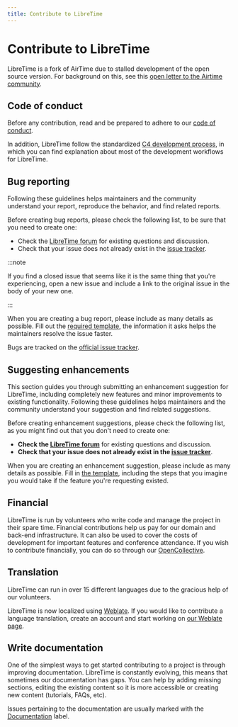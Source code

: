 ```yaml
---
title: Contribute to LibreTime
---
```


# Contribute to LibreTime

LibreTime is a fork of AirTime due to stalled development of the open source version. For background on this, see this [open letter to the Airtime community](https://gist.github.com/hairmare/8c03b69c9accc90cfe31fd7e77c3b07d).

## Code of conduct

Before any contribution, read and be prepared to adhere to our
[code of conduct](https://github.com/libretime/code-of-conduct/blob/main/code_of_conduct.md).

In addition, LibreTime follow the standardized
[C4 development process](https://rfc.zeromq.org/spec:42/c4/), in which you can
find explanation about most of the development workflows for LibreTime.

## Bug reporting

Following these guidelines helps maintainers and the community understand your
report, reproduce the behavior, and find related reports.

Before creating bug reports, please check the following list, to be sure that
you need to create one:

- Check the [LibreTime forum](https://discourse.libretime.org/) for existing
  questions and discussion.
- Check that your issue does not already exist in the
  [issue tracker](https://github.com/libretime/libretime/issues?q=is%3aissue+label%3abug).

:::note

If you find a closed issue that seems like it is the same thing that you're experiencing, open a new issue and include a link to the original issue in the body of your new one.

:::

When you are creating a bug report, please include as many details as possible.
Fill out the [required template](https://github.com/libretime/libretime/issues/new?labels=bug&template=bug_report.md),
the information it asks helps the maintainers resolve the issue faster.

Bugs are tracked on the [official issue tracker](https://github.com/libretime/libretime/issues).

## Suggesting enhancements

This section guides you through submitting an enhancement suggestion for
LibreTime, including completely new features and minor improvements to existing
functionality. Following these guidelines helps maintainers and the community
understand your suggestion and find related suggestions.

Before creating enhancement suggestions, please check the following list, as you
might find out that you don't need to create one:

- **Check the [LibreTime forum](https://discourse.libretime.org/)** for existing
  questions and discussion.
- **Check that your issue does not already exist in the
  [issue tracker](https://github.com/libretime/libretime/issues?q=is%3aissue+label%3afeature-request)**.

When you are creating an enhancement suggestion, please include as many details
as possible. Fill in [the template](https://github.com/libretime/libretime/issues/new?labels=feature-request&template=feature_request.md),
including the steps that you imagine you would take if the feature you're
requesting existed.

## Financial

LibreTime is run by volunteers who write code and manage the project in their
spare time. Financial contributions help us pay for our domain and back-end
infrastructure. It can also be used to cover the costs of development for
important features and conference attendance. If you wish to contribute
financially, you can do so through our
[OpenCollective](https://opencollective.com/libretime).

## Translation

LibreTime can run in over 15 different languages due to the gracious help of our volunteers.

LibreTime is now localized using [Weblate](https://weblate.org/en/). If you would like to contribute a language translation, create an account and start working on [our Weblate page](https://hosted.weblate.org/projects/libretime/).

## Write documentation

One of the simplest ways to get started contributing to a project is through
improving documentation. LibreTime is constantly evolving, this means that
sometimes our documentation has gaps. You can help by adding missing sections,
editing the existing content so it is more accessible or creating new content
(tutorials, FAQs, etc).

Issues pertaining to the documentation are usually marked with the [Documentation](https://github.com/libretime/libretime/labels/documentation)
label.
